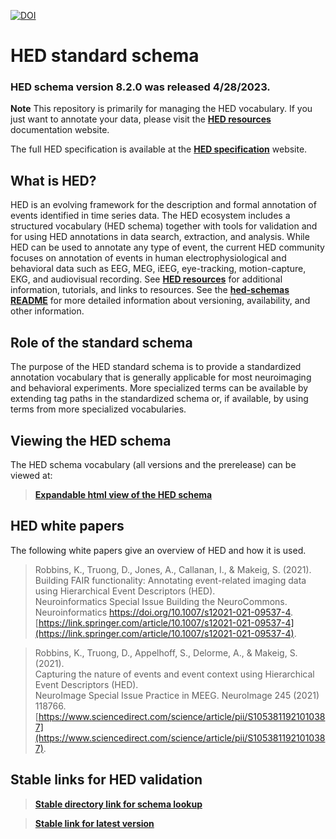 [![DOI](https://zenodo.org/badge/DOI/10.5281/zenodo.7876037.svg)](https://doi.org/10.5281/zenodo.7876037)

# HED standard schema

### HED schema version 8.2.0 was released 4/28/2023.

**Note** This repository is primarily for managing the HED vocabulary. If you just 
want to annotate your data, please visit the [**HED resources**](https://www.hed-resources.org) documentation website. 

The full HED specification is available at the
[**HED specification**](https://hed-specification.readthedocs.io/en/latest/index.html) website. 

## What is HED?
HED is an evolving framework for the description and formal annotation of events 
identified in time series data. The HED ecosystem includes a structured vocabulary (HED schema)
together with tools for validation and for using HED annotations in data search, 
extraction, and analysis. While HED can be used to annotate any type of event, 
the current HED community focuses on annotation of events in human 
electrophysiological and behavioral data such as EEG, MEG, iEEG, eye-tracking, 
motion-capture, EKG, and audiovisual recording.
See [**HED resources**](https://www.hed-resources.org/en/latest/) for
additional information, tutorials, and links to resources.
See the [**hed-schemas README**](https://github.com/hed-standard/hed-schemas/blob/main/README.md) for more detailed information
about versioning, availability, and other information.

## Role of the standard schema
The purpose of the HED standard schema is to provide a standardized 
annotation vocabulary that is generally applicable for most neuroimaging
and behavioral experiments. More specialized terms can be available by
extending tag paths in the standardized schema or, if available, by using
terms from more specialized vocabularies.

## Viewing the HED schema
The HED schema vocabulary (all versions and the prerelease) can be viewed at:

> [**Expandable html view of the HED schema**](http://www.hedtags.org/display_hed.html) 

## HED white papers

The following white papers give an overview of HED and how it is used.

> Robbins, K., Truong, D., Jones, A., Callanan, I., & Makeig, S. (2021).  
> Building FAIR functionality: Annotating event-related imaging data using Hierarchical Event Descriptors (HED).   
> Neuroinformatics Special Issue Building the NeuroCommons. Neuroinformatics https://doi.org/10.1007/s12021-021-09537-4.  
> [https://link.springer.com/article/10.1007/s12021-021-09537-4](https://link.springer.com/article/10.1007/s12021-021-09537-4).

> Robbins, K., Truong, D., Appelhoff, S., Delorme, A., & Makeig, S. (2021).  
> Capturing the nature of events and event context using Hierarchical Event Descriptors (HED).  
> NeuroImage Special Issue Practice in MEEG. NeuroImage 245 (2021) 118766.  
> [https://www.sciencedirect.com/science/article/pii/S1053811921010387](https://www.sciencedirect.com/science/article/pii/S1053811921010387).

## Stable links for HED validation

> [**Stable directory link for schema lookup**](https://github.com/hed-standard/hed-schemas/tree/main/standard_schema/hedxml)

> [**Stable link for latest version**](https://raw.githubusercontent.com/hed-standard/hed-schemas/main/standard_schema/hedxml/HEDLatest.xml)

